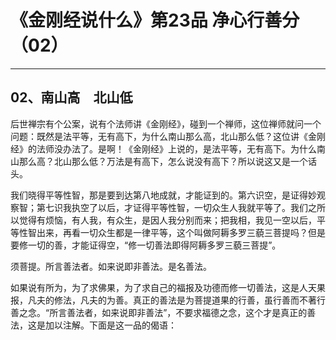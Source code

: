 # 《金刚经说什么》第23品 净心行善分（02）

------

## 02、南山高　北山低

后世禅宗有个公案，说有个法师讲《金刚经》，碰到一个禅师，这位禅师就问一个问题：既然是法平等，无有高下，为什么南山那么高，北山那么低？这位讲《金刚经》的法师没办法了。是啊！《金刚经》上说的，是法平等，无有高下。为什么南山那么高？北山那么低？万法是有高下，怎么说没有高下？所以说这又是一个话头。

我们晓得平等性智，那是要到达第八地成就，才能证到的。第六识空，是证得妙观察智；第七识我执空了以后，才证得平等性智，一切众生人我就平等了。我们之所以觉得有烦恼，有人我，有众生，是因人我分别而来；把我相，我见一空以后，平等性智出来，再看一切众生都是一律平等，这个叫做阿耨多罗三藐三菩提吗？但是要修一切的善，才能证得空，“修一切善法即得阿耨多罗三藐三菩提”。

须菩提。所言善法者。如来说即非善法。是名善法。

如果说有所为，为了求佛果，为了求自己的福报及功德而修一切善法，这是人天果报，凡夫的修法，凡夫的为善。真正的善法是为菩提道果的行善，虽行善而不著行善之念。“所言善法者，如来说即非善法”，不要求福德之念，这个才是真正的善法，这是加以注解。下面是这一品的偈语：

